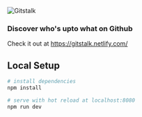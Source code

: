 ![Gitstalk](https://i.imgur.com/4TLcgCS.png)

### Discover who's upto what on Github
Check it out at https://gitstalk.netlify.com/

## Local Setup

``` bash
# install dependencies
npm install

# serve with hot reload at localhost:8080
npm run dev
```
